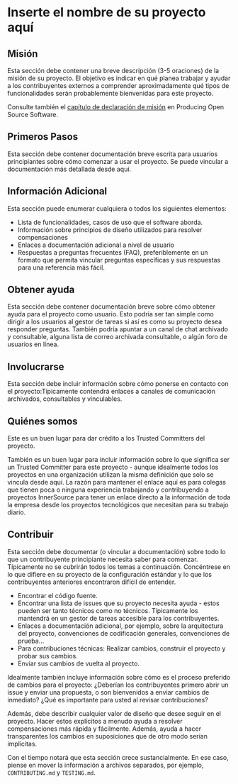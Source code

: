 # Inserte el nombre de su proyecto aquí

## Misión

Esta sección debe contener una breve descripción (3-5 oraciones) de la misión de su proyecto.
El objetivo es indicar en qué planea trabajar y ayudar a los contribuyentes externos a comprender aproximadamente qué tipos de funcionalidades serán probablemente bienvenidas para este proyecto.

Consulte también el [capítulo de declaración de misión](https://producingoss.com/en/producingoss.html#mission-statement) en Producing Open Source Software.

## Primeros Pasos

Esta sección debe contener documentación breve escrita para usuarios principiantes sobre cómo comenzar a usar el proyecto.
Se puede vincular a documentación más detallada desde aquí.

## Información Adicional

Esta sección puede enumerar cualquiera o todos los siguientes elementos:

- Lista de funcionalidades, casos de uso que el software aborda.
- Información sobre principios de diseño utilizados para resolver compensaciones
- Enlaces a documentación adicional a nivel de usuario
- Respuestas a preguntas frecuentes (FAQ), preferiblemente en un formato que permita vincular preguntas específicas y sus respuestas para una referencia más fácil.

## Obtener ayuda

Esta sección debe contener documentación breve sobre cómo obtener ayuda para el proyecto como usuario. Esto podría ser tan simple como dirigir a los usuarios al gestor de tareas si así es como su proyecto desea responder preguntas.
También podría apuntar a un canal de chat archivado y consultable, alguna lista de correo archivada consultable, o algún foro de usuarios en línea.

## Involucrarse

Esta sección debe incluir información sobre cómo ponerse en contacto con el proyecto:Típicamente contendrá enlaces a canales de comunicación archivados, consultables y vinculables.

## Quiénes somos

Este es un buen lugar para dar crédito a los Trusted Committers del proyecto.

También es un buen lugar para incluir información sobre lo que significa ser un Trusted Committer para este proyecto - aunque idealmente todos los proyectos en una organización utilizan la misma definición que solo se vincula desde aquí.
La razón para mantener el enlace aquí es para colegas que tienen poca o ninguna experiencia trabajando y contribuyendo a proyectos InnerSource para tener un enlace directo a la información de toda la empresa desde los proyectos tecnológicos que necesitan para su trabajo diario.

## Contribuir

Esta sección debe documentar (o vincular a documentación) sobre todo lo que un contribuyente principiante necesita saber para comenzar. Típicamente no se cubrirán todos los temas a continuación. Concéntrese en lo que difiere en su proyecto de la configuración estándar y lo que los contribuyentes anteriores encontraron difícil de entender.

- Encontrar el código fuente.
- Encontrar una lista de issues que su proyecto necesita ayuda - estos pueden ser tanto técnicos como no técnicos. Típicamente los mantendrá en un gestor de tareas accesible para los contribuyentes.
- Enlaces a documentación adicional, por ejemplo, sobre la arquitectura del proyecto, convenciones de codificación generales, convenciones de prueba...
- Para contribuciones técnicas: Realizar cambios, construir el proyecto y probar sus cambios.
- Enviar sus cambios de vuelta al proyecto.

Idealmente también incluye información sobre cómo es el proceso preferido de cambios para el proyecto: ¿Deberían los contribuyentes primero abrir un issue y enviar una propuesta, o son bienvenidos a enviar cambios de inmediato? ¿Qué es importante para usted al revisar contribuciones?

Además, debe describir cualquier valor de diseño que desee seguir en el proyecto. Hacer estos explícitos a menudo ayuda a resolver compensaciones más rápida y fácilmente.
Además, ayuda a hacer transparentes los cambios en suposiciones que de otro modo serían implícitas.

Con el tiempo notará que esta sección crece sustancialmente. En ese caso, piense en mover la información a archivos separados, por ejemplo, `CONTRIBUTING.md` y `TESTING.md`.
